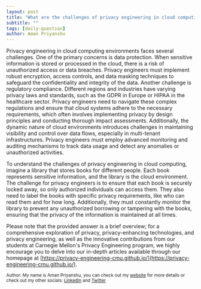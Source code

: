 ```yaml
---
layout: post
title: "What are the challenges of privacy engineering in cloud computing environments?"
subtitle: ""
tags: [daily-question]
author: Aman Priyanshu
---
```


Privacy engineering in cloud computing environments faces several challenges. One of the primary concerns is data protection. When sensitive information is stored or processed in the cloud, there is a risk of unauthorized access or data breaches. Privacy engineers must implement robust encryption, access controls, and data masking techniques to safeguard the confidentiality and integrity of the data. Another challenge is regulatory compliance. Different regions and industries have varying privacy laws and standards, such as the GDPR in Europe or HIPAA in the healthcare sector. Privacy engineers need to navigate these complex regulations and ensure that cloud systems adhere to the necessary requirements, which often involves implementing privacy by design principles and conducting thorough impact assessments. Additionally, the dynamic nature of cloud environments introduces challenges in maintaining visibility and control over data flows, especially in multi-tenant infrastructures. Privacy engineers must employ advanced monitoring and auditing mechanisms to track data usage and detect any anomalies or unauthorized activities.

To understand the challenges of privacy engineering in cloud computing, imagine a library that stores books for different people. Each book represents sensitive information, and the library is the cloud environment. The challenge for privacy engineers is to ensure that each book is securely locked away, so only authorized individuals can access them. They also need to label the books with specific privacy requirements, like who can read them and for how long. Additionally, they must constantly monitor the library to prevent any unauthorized borrowing or tampering with the books, ensuring that the privacy of the information is maintained at all times.

Please note that the provided answer is a brief overview; for a comprehensive exploration of privacy, privacy-enhancing technologies, and privacy engineering, as well as the innovative contributions from our students at Carnegie Mellon's Privacy Engineering program, we highly encourage you to delve into our in-depth articles available through our homepage at [https://privacy-engineering-cmu.github.io/](https://privacy-engineering-cmu.github.io/).

<small>Author: My name is Aman Priyanshu, you can check out my [website](https://amanpriyanshu.github.io/) for more details or check out my other socials: [LinkedIn](https://www.linkedin.com/in/aman-priyanshu/) and [Twitter](https://twitter.com/AmanPriyanshu6)</small>
